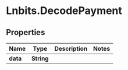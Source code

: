 # Lnbits.DecodePayment

## Properties

Name | Type | Description | Notes
------------ | ------------- | ------------- | -------------
**data** | **String** |  | 


